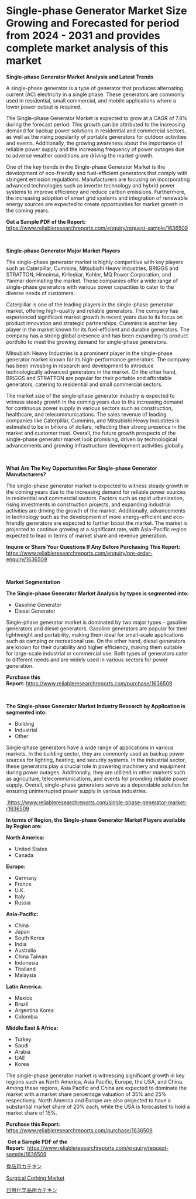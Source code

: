 <p><h1>Single-phase Generator Market Size Growing and Forecasted for period from 2024 - 2031 and provides complete market analysis of this market</h1></p><p><strong>Single-phase Generator Market Analysis and Latest Trends</strong></p>
<p><p>A single-phase generator is a type of generator that produces alternating current (AC) electricity in a single phase. These generators are commonly used in residential, small commercial, and mobile applications where a lower power output is required.</p><p>The Single-phase Generator Market is expected to grow at a CAGR of 7.8% during the forecast period. This growth can be attributed to the increasing demand for backup power solutions in residential and commercial sectors, as well as the rising popularity of portable generators for outdoor activities and events. Additionally, the growing awareness about the importance of reliable power supply and the increasing frequency of power outages due to adverse weather conditions are driving the market growth.</p><p>One of the key trends in the Single-phase Generator Market is the development of eco-friendly and fuel-efficient generators that comply with stringent emission regulations. Manufacturers are focusing on incorporating advanced technologies such as inverter technology and hybrid power systems to improve efficiency and reduce carbon emissions. Furthermore, the increasing adoption of smart grid systems and integration of renewable energy sources are expected to create opportunities for market growth in the coming years.</p></p>
<p><strong>Get a Sample PDF of the Report:&nbsp;</strong> <a href="https://www.reliableresearchreports.com/enquiry/request-sample/1636509">https://www.reliableresearchreports.com/enquiry/request-sample/1636509</a></p>
<p>&nbsp;</p>
<p><strong>Single-phase Generator Major Market Players</strong></p>
<p><p>The single-phase generator market is highly competitive with key players such as Caterpillar, Cummins, Mitsubishi Heavy Industries, BRIGGS and STRATTON, Himoinsa, Kirloskar, Kohler, MQ Power Corporation, and Yanmar dominating the market. These companies offer a wide range of single-phase generators with various power capacities to cater to the diverse needs of customers.</p><p>Caterpillar is one of the leading players in the single-phase generator market, offering high-quality and reliable generators. The company has experienced significant market growth in recent years due to its focus on product innovation and strategic partnerships. Cummins is another key player in the market known for its fuel-efficient and durable generators. The company has a strong global presence and has been expanding its product portfolio to meet the growing demand for single-phase generators.</p><p>Mitsubishi Heavy Industries is a prominent player in the single-phase generator market known for its high-performance generators. The company has been investing in research and development to introduce technologically advanced generators in the market. On the other hand, BRIGGS and STRATTON are popular for their portable and affordable generators, catering to residential and small commercial sectors.</p><p>The market size of the single-phase generator industry is expected to witness steady growth in the coming years due to the increasing demand for continuous power supply in various sectors such as construction, healthcare, and telecommunications. The sales revenue of leading companies like Caterpillar, Cummins, and Mitsubishi Heavy Industries is estimated to be in billions of dollars, reflecting their strong presence in the market and customer trust. Overall, the future growth prospects of the single-phase generator market look promising, driven by technological advancements and growing infrastructure development activities globally.</p></p>
<p>&nbsp;</p>
<p><strong>What Are The Key Opportunities For Single-phase Generator Manufacturers?</strong></p>
<p><p>The single-phase generator market is expected to witness steady growth in the coming years due to the increasing demand for reliable power sources in residential and commercial sectors. Factors such as rapid urbanization, rising investments in construction projects, and expanding industrial activities are driving the growth of the market. Additionally, advancements in technology such as the development of more energy-efficient and eco-friendly generators are expected to further boost the market. The market is projected to continue growing at a significant rate, with Asia-Pacific region expected to lead in terms of market share and revenue generation.</p></p>
<p><strong>Inquire or Share Your Questions If Any Before Purchasing This Report:</strong> <a href="https://www.reliableresearchreports.com/enquiry/pre-order-enquiry/1636509">https://www.reliableresearchreports.com/enquiry/pre-order-enquiry/1636509</a></p>
<p>&nbsp;</p>
<p><strong>Market Segmentation</strong></p>
<p><strong>The Single-phase Generator Market Analysis by types is segmented into:</strong></p>
<p><ul><li>Gasoline Generator</li><li>Diesel Generator</li></ul></p>
<p><p>Single-phase generator market is dominated by two major types - gasoline generators and diesel generators. Gasoline generators are popular for their lightweight and portability, making them ideal for small-scale applications such as camping or recreational use. On the other hand, diesel generators are known for their durability and higher efficiency, making them suitable for large-scale industrial or commercial use. Both types of generators cater to different needs and are widely used in various sectors for power generation.</p></p>
<p><strong>Purchase this Report:&nbsp;</strong><a href="https://www.reliableresearchreports.com/purchase/1636509">https://www.reliableresearchreports.com/purchase/1636509</a></p>
<p>&nbsp;</p>
<p><strong>The Single-phase Generator Market Industry Research by Application is segmented into:</strong></p>
<p><ul><li>Building</li><li>Industrial</li><li>Other</li></ul></p>
<p><p>Single-phase generators have a wide range of applications in various markets. In the building sector, they are commonly used as backup power sources for lighting, heating, and security systems. In the industrial sector, these generators play a crucial role in powering machinery and equipment during power outages. Additionally, they are utilized in other markets such as agriculture, telecommunications, and events for providing reliable power supply. Overall, single-phase generators serve as a dependable solution for ensuring uninterrupted power supply in various industries.</p></p>
<p><a href="https://www.reliableresearchreports.com/single-phase-generator-market-r1636509">&nbsp;https://www.reliableresearchreports.com/single-phase-generator-market-r1636509</a></p>
<p><strong>In terms of Region, the Single-phase Generator Market Players available by Region are:</strong></p>
<p>
    <p> <strong> North America: </strong>
        <ul>
            <li>United States</li>
            <li>Canada</li>
        </ul>
        </p> 
    <p> <strong> Europe: </strong>
        <ul>
            <li>Germany</li>
            <li>France</li>
            <li>U.K.</li>
            <li>Italy</li>
            <li>Russia</li>
        </ul>
        </p> 
    <p> <strong> Asia-Pacific: </strong>
        <ul>
            <li>China</li>
            <li>Japan</li>
            <li>South Korea</li>
            <li>India</li>
            <li>Australia</li>
            <li>China Taiwan</li>
            <li>Indonesia</li>
            <li>Thailand</li>
            <li>Malaysia</li>
        </ul>
        </p> 
    <p> <strong> Latin America: </strong>
        <ul>
            <li>Mexico</li>
            <li>Brazil</li>
            <li>Argentina Korea</li>
            <li>Colombia</li>
        </ul>
        </p> 
    <p> <strong> Middle East & Africa: </strong>
        <ul>
            <li>Turkey</li>
            <li>Saudi</li>
            <li>Arabia</li>
            <li>UAE</li>
            <li>Korea</li>
        </ul>
    </p>
    </p>
<p><p>The single-phase generator market is witnessing significant growth in key regions such as North America, Asia Pacific, Europe, the USA, and China. Among these regions, Asia Pacific and China are expected to dominate the market with a market share percentage valuation of 35% and 25% respectively. North America and Europe are also projected to have a substantial market share of 20% each, while the USA is forecasted to hold a market share of 15%.</p></p>
<p><strong>Purchase this Report: </strong><a href="https://www.reliableresearchreports.com/purchase/1636509">https://www.reliableresearchreports.com/purchase/1636509</a></p>
<p>&nbsp;<strong>Get a Sample PDF of the Report:&nbsp;&nbsp;</strong><a href="https://www.reliableresearchreports.com/enquiry/request-sample/1636509">https://www.reliableresearchreports.com/enquiry/request-sample/1636509</a></p>
<p><strong></strong></p>
<p><p><a href="https://github.com/JoanaNitzsche/Market-Research-Report-List-1/blob/main/714937592374.md">食品用カテキン</a></p><p><a href="https://github.com/wusalecollins540tpqoz/Market-Research-Report-List-2/blob/main/surgical-cothing-market.md">Surgical Cothing Market</a></p><p><a href="https://github.com/VernieBarton2023/Market-Research-Report-List-1/blob/main/821934592373.md">日用化学品用カテキン</a></p></p>